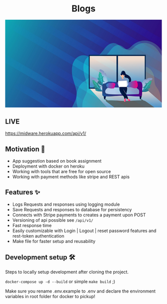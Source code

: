 
<h1 align="center">Blogs</h1>

<img src="https://github.com/gurupratap-matharu/blogs/blob/master/staticfiles/img/hero.jpg" alt="drawing" width="1920"/>

## LIVE

<https://midware.herokuapp.com/api/v1/>

## Motivation 🎯

- App suggestion based on book assignment
- Deployment with docker on heroku
- Working with tools that are free for open source
- Working with payment methods like stripe and REST apis

## Features ✨

- Logs Requests and responses using logging module
- Save Requests and responses to database for persistency
- Connects with Stripe payments to creates a payment upon POST
- Versioning of api possible see `/api/v1/`
- Fast response time
- Easily customizable with Login | Logout | reset password features and rest-token authentication
- Make file for faster setup and reusability

## Development setup 🛠

Steps to locally setup development after cloning the project.

`docker-compose up -d --build`
or simple
`make build` ;)

Make sure you rename .env.example to .env and declare the environment variables in root folder for docker to pickup!
